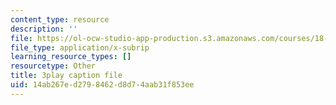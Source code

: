 ```yaml
---
content_type: resource
description: ''
file: https://ol-ocw-studio-app-production.s3.amazonaws.com/courses/18-06sc-linear-algebra-fall-2011/14ab267ed2798462d8d74aab31f853ee_55AoWKZZtww.srt
file_type: application/x-subrip
learning_resource_types: []
resourcetype: Other
title: 3play caption file
uid: 14ab267e-d279-8462-d8d7-4aab31f853ee
---
```

